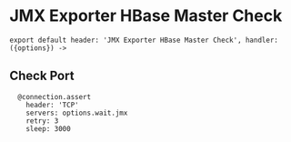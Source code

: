 
# JMX Exporter HBase Master Check

    export default header: 'JMX Exporter HBase Master Check', handler: ({options}) ->

## Check Port

      @connection.assert
        header: 'TCP'
        servers: options.wait.jmx
        retry: 3
        sleep: 3000
